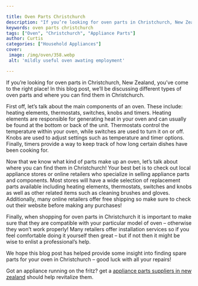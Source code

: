 ```yaml
---

title: Oven Parts Christchurch
description: "If you’re looking for oven parts in Christchurch, New Zealand, you’ve come to the right place! In this blog post, we’ll be discuss...find out now"
keywords: oven parts christchurch
tags: ["Oven", "Christchurch", "Appliance Parts"]
author: Curtis
categories: ["Household Appliances"]
cover: 
 image: /img/oven/358.webp
 alt: 'mildly useful oven awating employment'

---
```


If you’re looking for oven parts in Christchurch, New Zealand, you’ve come to the right place! In this blog post, we’ll be discussing different types of oven parts and where you can find them in Christchurch. 

First off, let’s talk about the main components of an oven. These include: heating elements, thermostats, switches, knobs and timers. Heating elements are responsible for generating heat in your oven and can usually be found at the bottom or back of the unit. Thermostats control the temperature within your oven, while switches are used to turn it on or off. Knobs are used to adjust settings such as temperature and timer options. Finally, timers provide a way to keep track of how long certain dishes have been cooking for. 

Now that we know what kind of parts make up an oven, let’s talk about where you can find them in Christchurch! Your best bet is to check out local appliance stores or online retailers who specialize in selling appliance parts and components. Most stores will have a wide selection of replacement parts available including heating elements, thermostats, switches and knobs as well as other related items such as cleaning brushes and gloves. Additionally, many online retailers offer free shipping so make sure to check out their website before making any purchases! 

Finally, when shopping for oven parts in Christchurch it is important to make sure that they are compatible with your particular model of oven – otherwise they won’t work properly! Many retailers offer installation services so if you feel comfortable doing it yourself then great – but if not then it might be wise to enlist a professional’s help. 

We hope this blog post has helped provide some insight into finding spare parts for your oven in Christchurch – good luck with all your repairs!

Got an appliance running on the fritz? get a <a href="/pages/appliance-parts-suppliers/new-zealand/">appliance parts suppliers in new zealand</a> should help revitalize them.